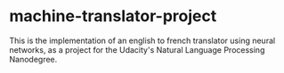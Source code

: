 # machine-translator-project

This is the implementation of an english to french translator using neural networks, as a project for the Udacity's Natural Language Processing Nanodegree.

